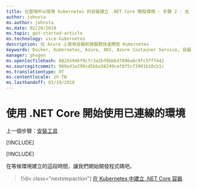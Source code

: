 ```yaml
---
title: 在雲端中以使用 Kubernetes 的容器建立 .NET Core 開發環境 - 步驟 2 - 在 Azure 中建立 Kubernetes 環境 | Microsoft Docs
author: johnsta
ms.author: johnsta
ms.date: 02/20/2018
ms.topic: get-started-article
ms.technology: vsce-kubernetes
description: 在 Azure 上使用容器和微服務快速開發 Kubernetes
keywords: Docker, Kubernetes, Azure, AKS, Azure Container Service, 容器
manager: ghogen
ms.openlocfilehash: 882b5946f9cfc3a2bf8bbb47896a6c9fc57ff442
ms.sourcegitcommit: 900ed1e299cd5bba56249cef8f5cf3981b10cb1c
ms.translationtype: HT
ms.contentlocale: zh-TW
ms.lasthandoff: 03/19/2018
---
```

# <a name="get-started-on-connected-environment-with-net-core"></a>使用 .NET Core 開始使用已連線的環境

上一個步驟：[安裝工具](get-started-netcore-01.md)

[!INCLUDE[](includes/sign-into-azure.md)]

[!INCLUDE[](includes/create-env-cli.md)]

在等候環境建立的這段時間，讓我們開始開發程式碼吧。

> [!div class="nextstepaction"]
> [在 Kubernetes 中建立 .NET Core 容器](get-started-netcore-03.md)
